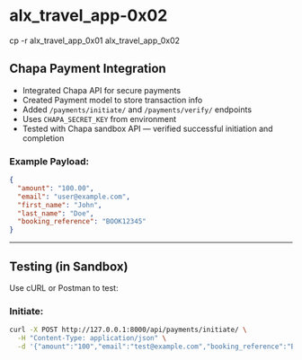 # alx_travel_app-0x02
cp -r alx_travel_app_0x01 alx_travel_app_0x02

## Chapa Payment Integration 

- Integrated Chapa API for secure payments
- Created Payment model to store transaction info
- Added `/payments/initiate/` and `/payments/verify/` endpoints
- Uses `CHAPA_SECRET_KEY` from environment
- Tested with Chapa sandbox API — verified successful initiation and completion

### Example Payload:
```json
{
  "amount": "100.00",
  "email": "user@example.com",
  "first_name": "John",
  "last_name": "Doe",
  "booking_reference": "BOOK12345"
}
```
---

## Testing (in Sandbox)

Use cURL or Postman to test:

### Initiate:
```bash
curl -X POST http://127.0.0.1:8000/api/payments/initiate/ \
  -H "Content-Type: application/json" \
  -d '{"amount":"100","email":"test@example.com","booking_reference":"BOOK123"}'
```
